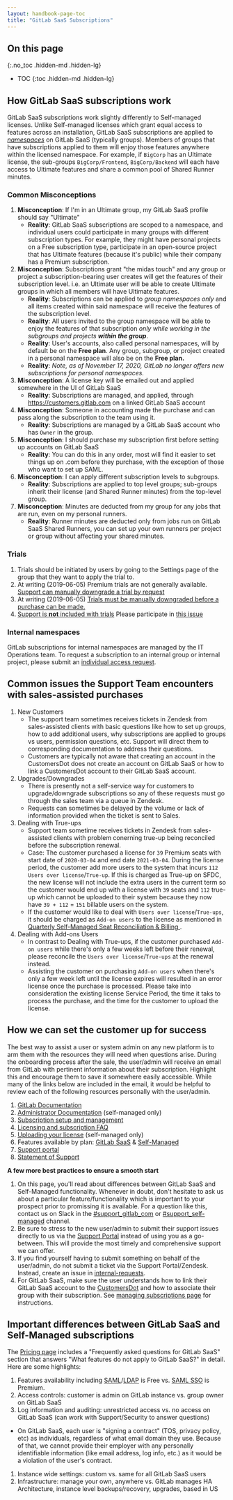 ```yaml
---
layout: handbook-page-toc
title: "GitLab SaaS Subscriptions"
---
```


## On this page
{:.no_toc .hidden-md .hidden-lg}

- TOC
{:toc .hidden-md .hidden-lg}

## How GitLab SaaS subscriptions work

GitLab SaaS subscriptions work slightly differently to Self-managed licenses.
Unlike Self-managed licenses which grant equal access to features across an installation, GitLab SaaS subscriptions are applied to *[namespaces](https://docs.gitlab.com/ee/user/group/#namespaces)* on GitLab SaaS (typically groups). Members of groups that have subscriptions applied to them will enjoy those features anywhere within the licensed namespace. For example, if `BigCorp` has an Ultimate license, the sub-groups `BigCorp/Frontend`, `BigCorp/Backend` will each have access to Ultimate features and share a common pool of Shared Runner minutes.


### Common Misconceptions
1. **Misconception**: If I'm in an Ultimate group, my GitLab SaaS profile should say "Ultimate"
   - **Reality**: GitLab SaaS subscriptions are scoped to a namespace, and individual users could participate in many groups with different subscription types. For example, they might have personal projects on a Free subscription type, participate in an open-source project that has Ultimate features (because it's public) while their company has a Premium subscription.
1. **Misconception**: Subscriptions grant "the midas touch" and any group or project a subscription-bearing user creates will get the features of their subscription level. i.e. an Ultimate user will be able to create Ultimate groups in which all members will have Ultimate features.
   - **Reality**: Subscriptions can be applied to *group namespaces only* and all items created within said namespace will receive the features of the subscription level.
   - **Reality**: All users invited to the group namespace will be able to enjoy the features of that subscription _only while working in the subgroups and projects **within the group**_. 
   - **Reality**: User's accounts, also called personal namespaces, will by default be on the **Free plan**. Any group, subgroup, or project created in a personal namespace will also be on the **Free plan.**
   - **Reality**: _Note, as of November 17, 2020, GitLab no longer offers new subscriptions for personal namespaces._ 
1. **Misconception**: A license key will be emailed out and applied somewhere in the UI of GitLab SaaS
   - **Reality**: Subscriptions are managed, and applied, through https://customers.gitlab.com on a linked GitLab SaaS account
1. **Misconception**: Someone in accounting made the purchase and can pass along the subscription to the team using it.
   - **Reality**: Subscriptions are managed by a GitLab SaaS account who has `Owner` in the group.
1. **Misconception**: I should purchase my subscription first before setting up accounts on GitLab SaaS
    - **Reality**: You can do this in any order, most will find it easier to set things up on .com before they purchase, with the exception of those who want to set up SAML.
1. **Misconception**: I can apply different subscription levels to subgroups.
    - **Reality**: Subscriptions are applied to top level groups; sub-groups inherit their license (and Shared Runner minutes) from the top-level group.
1. **Misconception**: Minutes are deducted from my group for any jobs that are run, even on my personal runners.
    - **Reality**: Runner minutes are deducted only from jobs run on GitLab SaaS Shared Runners, you can set up your own runners per project or group without affecting your shared minutes.

### Trials
1. Trials should be initiated by users by going to the Settings page of the group that they want to apply the trial to.
1. At writing (2019-06-05) Premium trials are not generally available. [Support can manually downgrade a trial by request](/handbook/support/internal-support/#common-requests)
1. At writing (2019-06-05) [Trials must be manually downgraded before a purchase can be made.](https://gitlab.com/gitlab-org/customers-gitlab-com/issues/482)
1. [Support is **not** included with trials](/support/#trials-support) Please participate in [this issue](https://gitlab.com/gitlab-com/sales/issues/302)

### Internal namespaces

GitLab subscriptions for internal namespaces are managed by the IT Operations team. To request
a subscription to an internal group or internal project, please submit an
[individual access request](/handbook/business-technology/team-member-enablement/onboarding-access-requests/access-requests/#individual-or-bulk-access-request).

## Common issues the Support Team encounters with sales-assisted purchases

1. New Customers
   - The support team sometimes receives tickets in Zendesk from sales-assisted clients with basic questions like how to set up groups, how to add additional users, why subscriptions are applied to groups vs users, permission questions, etc. Support will direct them to corresponding documentation to address their questions.
   - Customers are typically not aware that creating an account in the CustomersDot does not create an account on GitLab SaaS or how to link a CustomersDot account to their GitLab SaaS account.
1. Upgrades/Downgrades
   - There is presently not a self-service way for customers to upgrade/downgrade subscriptions so any of these requests must go through the sales team via a queue in Zendesk.
   - Requests can sometimes be delayed by the volume or lack of information provided when the ticket is sent to Sales.
1. Dealing with True-ups
   - Support team sometime receives tickets in Zendesk from sales-assisted clients with problem conerning true-up being reconciled before the subscription renewal.
   - Case: The customer purchased a license for `39` Premium seats with start date of `2020-03-04` and end date `2021-03-04`. During the license period, the customer add more users to the system that incurs `112 Users over license`/`True-up`. If this is charged as True-up on SFDC, the new license will not include the extra users in the current term so the customer would end up with a license with `39` seats and `112` true-up which cannot be uploaded to their system because they now have `39 + 112` = `151` billable users on the system.
   - If the customer would like to deal with `Users over license`/`True-ups`, it should be charged as `Add-on users` to the license as mentioned in [Quarterly Self-Managed Seat Reconciliation & Billing
](https://gitlab.com/groups/gitlab-org/-/epics/2747).
1. Dealing with Add-ons Users
   - In contrast to Dealing with True-ups, if the customer purchased `Add-on users` while there's only a few weeks left before their renewal, please reconcile the `Users over license`/`True-ups` at the renewal instead.
   - Assisting the customer on purchasing `Add-on users` when there's only a few week left until the license expires will resulted in an error license once the purchase is processed. Please take into consideration the existing license Service Period, the time it taks to process the purchase, and the time for the customer to upload the license.

## How we can set the customer up for success

The best way to assist a user or system admin on any new platform is to arm them with the resources they will need when questions arise. During the onboarding process after the sale, the user/admin will receive an email from GitLab with pertinent information about their subscription. Highlight this and encourage them to save it somewhere easily accessible.
While many of the links below are included in the email, it would be helpful to review each of the following resources personally with the user/admin.

1. [GitLab Documentation](https://docs.gitlab.com/ee/)
1. [Administrator Documentation](https://docs.gitlab.com/ee/administration/index.html) (self-managed only)
1. [Subscription setup and management](https://docs.gitlab.com/ee/subscriptions/index.html)
1. [Licensing and subscription FAQ](/pricing/licensing-faq/)
1. [Uploading your license](https://docs.gitlab.com/ee/user/admin_area/license.html#uploading-your-license) (self-managed only)
1. Features available by plan: [GitLab SaaS](/pricing/feature-comparison/) & [Self-Managed](/pricing/feature-comparison/)
1. [Support portal](https://support.gitlab.com/hc/en-us)
1. [Statement of Support](/support/statement-of-support/)

**A few more best practices to ensure a smooth start**

1. On this page, you'll read about differences between GitLab SaaS and Self-Managed functionality. Whenever in doubt, don't hesitate to ask us about a particular feature/functionality which is important to your prospect prior to promissing it is available. For a question like this, contact us on Slack in the [#support_gitlab_com](https://gitlab.slack.com/messages/C4XFU81LG) or [#support_self-managed](https://gitlab.slack.com/messages/C4Y5DRKLK) channel.
1. Be sure to stress to the new user/admin to submit their support issues directly to us via the [Support Portal](https://support.gitlab.com/hc/en-us) instead of using  you as a go-between. This will provide the most timely and comprehensive support we can offer.
1. If you find yourself having to submit something on behalf of the user/admin, do not submit a ticket via the Support Portal/Zendesk. Instead, create an issue in [internal-requests](https://gitlab.com/gitlab-com/support/internal-requests/issues).
1. For GitLab SaaS, make sure the user understands how to link their GitLab SaaS account to the [CustomersDot](https://customers.gitlab.com/customers/sign_in) and how to associate their group with their subscription. See [managing subscriptions page](https://docs.gitlab.com/ee/subscriptions/index.html) for instructions.

## Important differences between GitLab SaaS and Self-Managed subscriptions

The [Pricing page](/pricing/) includes a "Frequently asked questions for GitLab SaaS" section that answers "What features do not apply to GitLab SaaS?" in detail. Here are some highlights:

1. Features availability including [SAML](https://docs.gitlab.com/ee/integration/saml.html)/[LDAP](https://docs.gitlab.com/ee/administration/auth/ldap/index.html) is Free vs. [SAML SSO](https://docs.gitlab.com/ee/user/group/saml_sso/) is Premium.
1. Access controls: customer is admin on GitLab instance vs. group owner on GitLab SaaS
1. Log information and auditing: unrestricted access vs. no access on GitLab SaaS (can work with Support/Security to answer questions)
  - On GitLab SaaS, each user is "signing a contract" (TOS, privacy policy, etc) as individuals, regardless of what email domain they use. Because of that,  we cannot provide their employer with any personally identifiable information (like email address, log info, etc.) as it would be a violation of the user's contract.
1. Instance wide settings: custom vs. same for all GitLab SaaS users
1. Infrastructure: manage your own, anywhere vs. GitLab manages HA Architecture, instance level backups/recovery, upgrades, based in US
